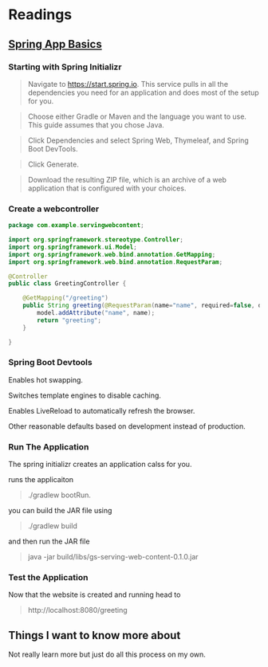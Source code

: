 # Readings

## [Spring App Basics](https://spring.io/guides/gs/serving-web-content/)

### Starting with Spring Initializr

 > Navigate to https://start.spring.io. This service pulls in all the dependencies you need for an application and does most of the setup for you.

> Choose either Gradle or Maven and the language you want to use. This guide assumes that you chose Java.

> Click Dependencies and select Spring Web, Thymeleaf, and Spring Boot DevTools.

> Click Generate.

 > Download the resulting ZIP file, which is an archive of a web application that is configured with your choices.

### Create a webcontroller

```java
package com.example.servingwebcontent;

import org.springframework.stereotype.Controller;
import org.springframework.ui.Model;
import org.springframework.web.bind.annotation.GetMapping;
import org.springframework.web.bind.annotation.RequestParam;

@Controller
public class GreetingController {

	@GetMapping("/greeting")
	public String greeting(@RequestParam(name="name", required=false, defaultValue="World") String name, Model model) {
		model.addAttribute("name", name);
		return "greeting";
	}

}

```

### Spring Boot Devtools

Enables hot swapping.

Switches template engines to disable caching.

Enables LiveReload to automatically refresh the browser.

Other reasonable defaults based on development instead of production.

### Run The Application

The spring initializr creates an application calss for you.

runs the applicaiton

> ./gradlew bootRun.

you can build the JAR file using

> ./gradlew build

and then run the JAR file

> java -jar build/libs/gs-serving-web-content-0.1.0.jar

### Test the Application

Now that the website is created and running head to

> http://localhost:8080/greeting

## Things I want to know more about

Not really learn more but just do all this process on my own.